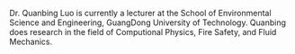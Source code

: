 Dr. Quanbing Luo is currently a lecturer at the School of Environmental Science and Engineering, GuangDong University of Technology. Quanbing does research in the field of Computional Physics, Fire Safety, and Fluid Mechanics.

<!---
Quanbing-Luo/Quanbing-Luo is a ✨ special ✨ repository because its `README.md` (this file) appears on your GitHub profile.
You can click the Preview link to take a look at your changes.
--->
